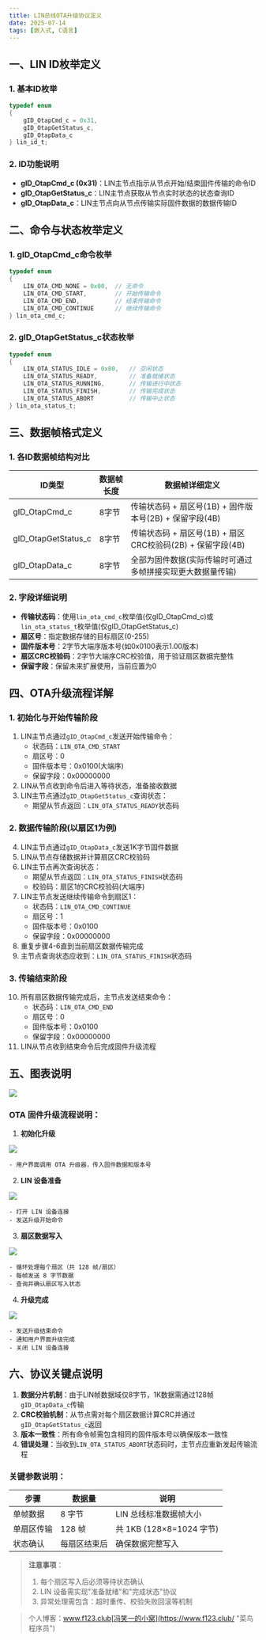 ```yaml
---
title: LIN总线OTA升级协议定义
date: 2025-07-14
tags: [嵌入式, C语言]
---
```

## 一、LIN ID枚举定义
### 1. 基本ID枚举
```c
typedef enum
{
    gID_OtapCmd_c = 0x31,
    gID_OtapGetStatus_c,
    gID_OtapData_c
} lin_id_t;
```

### 2. ID功能说明
+ **gID_OtapCmd_c (0x31)**：LIN主节点指示从节点开始/结束固件传输的命令ID
+ **gID_OtapGetStatus_c**：LIN主节点获取从节点实时状态的状态查询ID
+ **gID_OtapData_c**：LIN主节点向从节点传输实际固件数据的数据传输ID



## 二、命令与状态枚举定义
### 1. gID_OtapCmd_c命令枚举
```c
typedef enum
{
    LIN_OTA_CMD_NONE = 0x00,  // 无命令
    LIN_OTA_CMD_START,        // 开始传输命令
    LIN_OTA_CMD_END,          // 结束传输命令
    LIN_OTA_CMD_CONTINUE      // 继续传输命令
} lin_ota_cmd_c;
```

### 2. gID_OtapGetStatus_c状态枚举
```c
typedef enum
{
    LIN_OTA_STATUS_IDLE = 0x00,   // 空闲状态
    LIN_OTA_STATUS_READY,         // 准备就绪状态
    LIN_OTA_STATUS_RUNNING,       // 传输进行中状态
    LIN_OTA_STATUS_FINISH,        // 传输完成状态
    LIN_OTA_STATUS_ABORT          // 传输中止状态
} lin_ota_status_t;
```



## 三、数据帧格式定义
### 1. 各ID数据帧结构对比
| ID类型 | 数据帧长度 | 数据帧详细定义 |
| --- | --- | --- |
| gID_OtapCmd_c | 8字节 | 传输状态码 + 扇区号(1B) + 固件版本号(2B) + 保留字段(4B) |
| gID_OtapGetStatus_c | 8字节 | 传输状态码 + 扇区号(1B) + 扇区CRC校验码(2B) + 保留字段(4B) |
| gID_OtapData_c | 8字节 | 全部为固件数据(实际传输时可通过多帧拼接实现更大数据量传输) |


### 2. 字段详细说明
+ **传输状态码**：使用`lin_ota_cmd_c`枚举值(仅gID_OtapCmd_c)或`lin_ota_status_t`枚举值(仅gID_OtapGetStatus_c)
+ **扇区号**：指定数据存储的目标扇区(0-255)
+ **固件版本号**：2字节大端序版本号(如0x0100表示1.00版本)
+ **扇区CRC校验码**：2字节大端序CRC校验值，用于验证扇区数据完整性
+ **保留字段**：保留未来扩展使用，当前应置为0



## 四、OTA升级流程详解
### 1. 初始化与开始传输阶段
1. LIN主节点通过`gID_OtapCmd_c`发送开始传输命令：
    - 状态码：`LIN_OTA_CMD_START`
    - 扇区号：0
    - 固件版本号：0x0100(大端序)
    - 保留字段：0x00000000
2. LIN从节点收到命令后进入等待状态，准备接收数据
3. LIN主节点通过`gID_OtapGetStatus_c`查询状态：
    - 期望从节点返回：`LIN_OTA_STATUS_READY`状态码



### 2. 数据传输阶段(以扇区1为例)
4. LIN主节点通过`gID_OtapData_c`发送1K字节固件数据
5. LIN从节点存储数据并计算扇区CRC校验码
6. LIN主节点再次查询状态：
    - 期望从节点返回：`LIN_OTA_STATUS_FINISH`状态码
    - 校验码：扇区1的CRC校验码(大端序)
7. LIN主节点发送继续传输命令到扇区1：
    - 状态码：`LIN_OTA_CMD_CONTINUE`
    - 扇区号：1
    - 固件版本号：0x0100
    - 保留字段：0x00000000
8. 重复步骤4-6直到当前扇区数据传输完成
9. 主节点查询状态应收到：`LIN_OTA_STATUS_FINISH`状态码



### 3. 传输结束阶段
10. 所有扇区数据传输完成后，主节点发送结束命令：
    - 状态码：`LIN_OTA_CMD_END`
    - 扇区号：0
    - 固件版本号：0x0100
    - 保留字段：0x00000000
11. LIN从节点收到结束命令后完成固件升级流程

## 五、图表说明
![](https://cdn.nlark.com/yuque/__mermaid_v3/a81aef17b49c948a035a0e8eebac6f7b.svg)

### OTA 固件升级流程说明：
1. **初始化升级**  

![](https://cdn.nlark.com/yuque/__mermaid_v3/ab6cad5a36f5f41f18b29e73a8ebe3f6.svg)

    - 用户界面调用 OTA 升级器，传入固件数据和版本号
2. **LIN 设备准备**  

![](https://cdn.nlark.com/yuque/__mermaid_v3/04e03aee83590ddade7d138b1fe14161.svg)

    - 打开 LIN 设备连接  
    - 发送升级开始命令
3. **扇区数据写入**  

![](https://cdn.nlark.com/yuque/__mermaid_v3/cc80c8c78b25bd8cec4935097b63a29c.svg)

    - 循环处理每个扇区（共 128 帧/扇区）  
    - 每帧发送 8 字节数据  
    - 查询并确认扇区写入状态
4. **升级完成**  

![](https://cdn.nlark.com/yuque/__mermaid_v3/76f72f9922746d9e491a23de8c8acb64.svg)

    - 发送升级结束命令  
    - 通知用户界面升级完成  
    - 关闭 LIN 设备连接

## 六、协议关键点说明
1. **数据分片机制**：由于LIN帧数据域仅8字节，1K数据需通过128帧`gID_OtapData_c`传输
2. **CRC校验机制**：从节点需对每个扇区数据计算CRC并通过`gID_OtapGetStatus_c`返回
3. **版本一致性**：所有命令帧需包含相同的固件版本号以确保版本一致性
4. **错误处理**：当收到`LIN_OTA_STATUS_ABORT`状态码时，主节点应重新发起传输流程

### 关键参数说明：
| 步骤 | 数据量 | 说明 |
| --- | --- | --- |
| 单帧数据 | 8 字节 | LIN 总线标准数据帧大小 |
| 单扇区传输 | 128 帧 | 共 1KB (128×8=1024 字节) |
| 状态确认 | 每扇区结束后 | 确保数据完整写入 |


> **注意事项**：  
>
> 1. 每个扇区写入后必须等待状态确认  
> 2. LIN 设备需实现"准备就绪"和"完成状态"协议  
> 3. 异常处理需包含：超时重传、校验失败回滚等机制
>

> 个人博客：www.f123.club[冯笑一的小窝](https://www.f123.club/ "菜鸟程序员")

